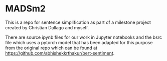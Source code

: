 # MADSm2
This is a repo for sentence simplification as part of a milestone project created by Christian Dallago and myself.  

There are source ipynb files for our work in Jupyter notebooks and the bsrc file which uses a pytorch model that has been adapted for this purpose from the original repo which can
be found at https://github.com/abhishekkrthakur/bert-sentiment.
